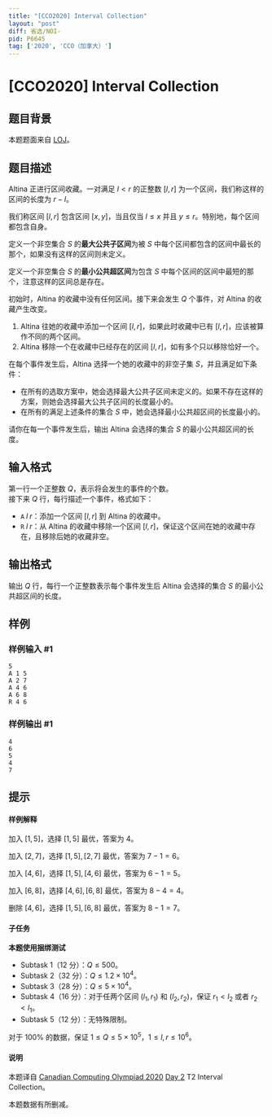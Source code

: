 ```yaml
---
title: "[CCO2020] Interval Collection"
layout: "post"
diff: 省选/NOI-
pid: P6645
tag: ['2020', 'CCO（加拿大）']
---
```

# [CCO2020] Interval Collection
## 题目背景

本题题面来自 [LOJ](https://loj.ac/p/3321)。
## 题目描述

Altina 正进行区间收藏。一对满足 $l < r$ 的正整数 $[l, r]$ 为一个区间，我们称这样的区间的长度为 $r - l$。

我们称区间 $[l, r]$ 包含区间 $[x, y]$，当且仅当 $l \le x$ 并且 $y \le r$。特别地，每个区间都包含自身。

定义一个非空集合 $S$ 的**最大公共子区间**为被 $S$ 中每个区间都包含的区间中最长的那个，如果没有这样的区间则未定义。

定义一个非空集合 $S$ 的**最小公共超区间**为包含 $S$ 中每个区间的区间中最短的那个，注意这样的区间总是存在。

初始时，Altina 的收藏中没有任何区间。接下来会发生 $Q$ 个事件，对 Altina 的收藏产生改变。

1. Altina 往她的收藏中添加一个区间 $[l, r]$，如果此时收藏中已有 $[l, r]$，应该被算作不同的两个区间。
2. Altina 移除一个在收藏中已经存在的区间 $[l, r]$，如有多个只以移除恰好一个。

在每个事件发生后，Altina 选择一个她的收藏中的非空子集 $S$，并且满足如下条件：

- 在所有的选取方案中，她会选择最大公共子区间未定义的。如果不存在这样的方案，则她会选择最大公共子区间的长度最小的。
- 在所有的满足上述条件的集合 $S$ 中，她会选择最小公共超区间的长度最小的。

请你在每一个事件发生后，输出 Altina 会选择的集合 $S$ 的最小公共超区间的长度。
## 输入格式

第一行一个正整数 $Q$，表示将会发生的事件的个数。  
接下来 $Q$ 行，每行描述一个事件，格式如下：

- $\mathtt{A}\;l\;r$：添加一个区间 $[l, r]$ 到 Altina 的收藏中。
- $\mathtt{R}\;l\;r$：从 Altina 的收藏中移除一个区间 $[l, r]$，保证这个区间在她的收藏中存在，且移除后她的收藏非空。
## 输出格式

输出 $Q$ 行，每行一个正整数表示每个事件发生后 Altina 会选择的集合 $S$ 的最小公共超区间的长度。
## 样例

### 样例输入 #1
```
5
A 1 5
A 2 7
A 4 6
A 6 8
R 4 6
```
### 样例输出 #1
```
4
6
5
4
7
```
## 提示

#### 样例解释
加入 $[1,5]$，选择 $[1,5]$ 最优，答案为 $4$。

加入 $[2,7]$，选择 $[1,5],[2,7]$ 最优，答案为 $7-1=6$。

加入 $[4,6]$，选择 $[1,5],[4,6]$ 最优，答案为 $6-1=5$。

加入 $[6,8]$，选择 $[4,6],[6,8]$ 最优，答案为 $8-4=4$。

删除 $[4,6]$，选择 $[1,5],[6,8]$ 最优，答案为 $8-1=7$。

#### 子任务
**本题使用捆绑测试**

- Subtask 1（$12$ 分）：$Q\le 500$。
- Subtask 2（$32$ 分）：$Q\le 1.2\times 10^4$。
- Subtask 3（$28$ 分）：$Q\le 5\times 10^4$。
- Subtask 4（$16$ 分）：对于任两个区间 $(l_1,r_1)$ 和 $(l_2,r_2)$，保证 $r_1<l_2$ 或者 $r_2<l_1$。
- Subtask 5（$12$ 分）：无特殊限制。

对于 $100\%$ 的数据，保证 $1\le Q\le 5\times 10^5$，$1\le l,r\le 10^6$。

#### 说明
本题译自 [Canadian Computing Olympiad 2020](https://cemc.math.uwaterloo.ca/contests/computing/2020/) [Day 2](https://cemc.math.uwaterloo.ca/contests/computing/2020/cco/day2.pdf) T2 Interval Collection。

本题数据有所删减。
